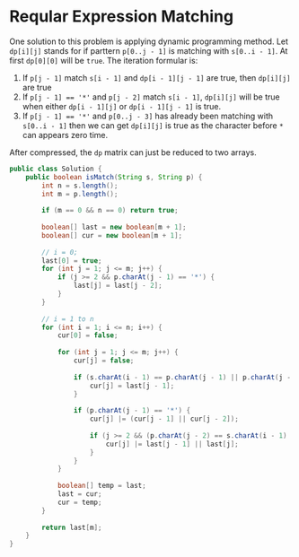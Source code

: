 # Reqular Expression Matching

One solution to this problem is applying dynamic programming method. Let `dp[i][j]` stands for
if parttern `p[0..j - 1]` is matching with `s[0..i - 1]`. At first `dp[0][0]` will be `true`.
The iteration formular is:

1. If `p[j - 1]` match `s[i - 1]` and `dp[i - 1][j - 1]` are true, then `dp[i][j]` are true
2. If `p[j - 1] == '*'` and `p[j - 2]` match `s[i - 1]`, `dp[i][j]` will be true when
either `dp[i - 1][j]` or `dp[i - 1][j - 1]` is true.
3. If `p[j - 1] == '*'` and `p[0..j - 3]` has already been matching with `s[0..i - 1]` then
we can get `dp[i][j]` is true as the character before `*` can appears zero time.

After compressed, the `dp` matrix can just be reduced to two arrays.

```java
public class Solution {
    public boolean isMatch(String s, String p) {
        int n = s.length();
        int m = p.length();
        
        if (m == 0 && n == 0) return true;
        
        boolean[] last = new boolean[m + 1];
        boolean[] cur = new boolean[m + 1];
        
        // i = 0;
        last[0] = true;
        for (int j = 1; j <= m; j++) {
            if (j >= 2 && p.charAt(j - 1) == '*') {
                last[j] = last[j - 2];
            }
        }
        
        // i = 1 to n
        for (int i = 1; i <= n; i++) {
            cur[0] = false;
            
            for (int j = 1; j <= m; j++) {
                cur[j] = false;
                
                if (s.charAt(i - 1) == p.charAt(j - 1) || p.charAt(j - 1) == '.') {
                    cur[j] = last[j - 1];
                }
                
                if (p.charAt(j - 1) == '*') {
                    cur[j] |= (cur[j - 1] || cur[j - 2]);
                    
                    if (j >= 2 && (p.charAt(j - 2) == s.charAt(i - 1) || p.charAt(j - 2) == '.')) {
                        cur[j] |= last[j - 1] || last[j];
                    }
                }
            }
            
            boolean[] temp = last;
            last = cur;
            cur = temp;
        }
        
        return last[m];
    }
}
```
